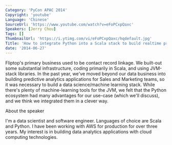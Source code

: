 ```yaml
---
Category: 'PyCon APAC 2014'
Copyright: 'youtube'
Language: 'Chinese'
SourceUrl: 'https://www.youtube.com/watch?v=eFoPCxpQaxc'
Speakers: [Jerry Chou]
Tags: []
ThumbnailUrl: 'https://i.ytimg.com/vi/eFoPCxpQaxc/hqdefault.jpg'
Title: 'How to integrate Python into a Scala stack to build realtime predictive models'
date: '2014-06-27'
---
```

Fliptop's primary business used to be contact record linkage. We built-out some substantial infrastructure, coding primarily in Scala, and using JVM-stack libraries. In the past year, we've moved beyond our data business into building predictive analytics applications for Sales and Marketing teams, so it was necessary to build a data science/machine learning stack. While there's plenty of machine-learning tools for the JVM, we felt that the Python ecosystem had many advantages for our use-case (which we'll discuss), and we think we integrated them in a clever way.


About the speaker


I'm a data scientist and software engineer. Languages of choice are Scala and Python. I have been working with AWS for production for over three years. My interest is in building data analytics applications with cloud computing technologies.
